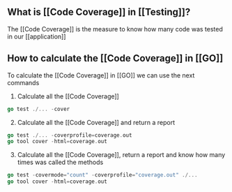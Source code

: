## What is [[Code Coverage]] in [[Testing]]?

The [[Code Coverage]] is the measure to know how many code was tested in our [[application]]

## How to calculate the [[Code Coverage]] in [[GO]]

To calculate the [[Code Coverage]] in [[GO]] we can use the next commands 

1. Calculate all the [[Code Coverage]]

```Go
go test ./... -cover
```

2. Calculate all the [[Code Coverage]] and return a report

```Go
go test ./... -coverprofile=coverage.out
go tool cover -html=coverage.out
```

3. Calculate all the [[Code Coverage]], return a report and know how many times was called the methods

```Go
go test -covermode="count" -coverprofile="coverage.out" ./...
go tool cover -html=coverage.out
```